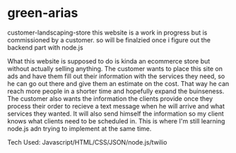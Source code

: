 # green-arias
 customer-landscaping-store
this website is a work in progress but is commissioned by a customer. so will be finalzied once i figure out the backend part with node.js


What this website is supposed to do is kinda an ecommerce store but without actually selling anything. The customer wants to place this site on ads and have them fill out their information with the services they need, so 
he can go out there and give them an estimate on the cost. That way he can reach more people in a shorter time and hopefully expand the buinseness. The customer also  wants the information the clients provide once they process their order to recieve a text message when he will arrive and what services they wanted. It will also send himself the information so my client knows what clients need to be scheduled in. This is where I'm still learning node.js adn trying to implement at the same time.

Tech Used: 
Javascript/HTML/CSS/JSON/node.js/twilio
